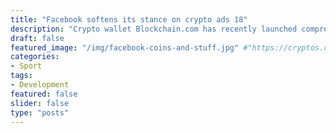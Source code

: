 ```yaml
---
title: "Facebook softens its stance on crypto ads 18"
description: "Crypto wallet Blockchain.com has recently launched comprehensive institutional platform called Blockchain Principal Strategies (BPS)."
draft: false
featured_image: "/img/facebook-coins-and-stuff.jpg" #"https://cryptos.com/wp-content/uploads/2018/05/Coinbase-Reveals-its-2x-Fork-Plans-910x420.jpg"
categories:
- Sport
tags:
- Development
featured: false
slider: false
type: "posts"
---
```

